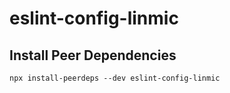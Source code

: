# eslint-config-linmic

## Install Peer Dependencies

```
npx install-peerdeps --dev eslint-config-linmic
```
